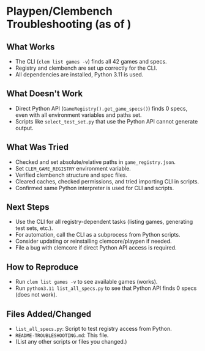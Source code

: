 # Playpen/Clembench Troubleshooting (as of <date>)

## What Works
- The CLI (`clem list games -v`) finds all 42 games and specs.
- Registry and clembench are set up correctly for the CLI.
- All dependencies are installed, Python 3.11 is used.

## What Doesn't Work
- Direct Python API (`GameRegistry().get_game_specs()`) finds 0 specs, even with all environment variables and paths set.
- Scripts like `select_test_set.py` that use the Python API cannot generate output.

## What Was Tried
- Checked and set absolute/relative paths in `game_registry.json`.
- Set `CLEM_GAME_REGISTRY` environment variable.
- Verified clembench structure and spec files.
- Cleared caches, checked permissions, and tried importing CLI in scripts.
- Confirmed same Python interpreter is used for CLI and scripts.

## Next Steps
- Use the CLI for all registry-dependent tasks (listing games, generating test sets, etc.).
- For automation, call the CLI as a subprocess from Python scripts.
- Consider updating or reinstalling clemcore/playpen if needed.
- File a bug with clemcore if direct Python API access is required.

## How to Reproduce
- Run `clem list games -v` to see available games (works).
- Run `python3.11 list_all_specs.py` to see that Python API finds 0 specs (does not work).

## Files Added/Changed
- `list_all_specs.py`: Script to test registry access from Python.
- `README-TROUBLESHOOTING.md`: This file.
- (List any other scripts or files you changed.)
